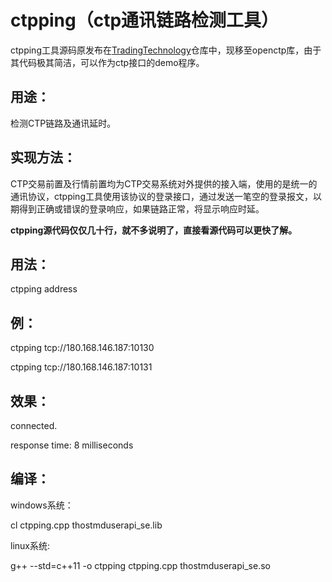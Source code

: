# ctpping（ctp通讯链路检测工具）

ctpping工具源码原发布在[TradingTechnology](https://github.com/krenx1983/TradingTechnology)仓库中，现移至openctp库，由于其代码极其简洁，可以作为ctp接口的demo程序。

## 用途：

检测CTP链路及通讯延时。

## 实现方法：

CTP交易前置及行情前置均为CTP交易系统对外提供的接入端，使用的是统一的通讯协议，ctpping工具使用该协议的登录接口，通过发送一笔空的登录报文，以期得到正确或错误的登录响应，如果链路正常，将显示响应时延。

**ctpping源代码仅仅几十行，就不多说明了，直接看源代码可以更快了解。**

## 用法：

ctpping address

## 例：

ctpping tcp://180.168.146.187:10130

ctpping tcp://180.168.146.187:10131

## 效果：

connected.

response time: 8 milliseconds

## 编译：

windows系统：

cl ctpping.cpp thostmduserapi_se.lib

linux系统:

g++ --std=c++11 -o ctpping ctpping.cpp thostmduserapi_se.so
